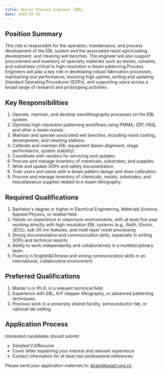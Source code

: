 ```yaml
---
title: Senior Process Engineer (EBL)
date: 2025-07-25
---
```


## Position Summary
This role is responsible for the operation, maintenance, and process development of the EBL system and the associated resist spin/coating, development, and cleaning wet benches. The engineer will also support procurement and inventory of specialty materials such as resists, solvents, and substrates critical to high-resolution e-beam patterning.Process Engineers will play a key role in developing robust fabrication processes, maintaining tool performance, ensuring high uptime, writing and updating Standard Operating Procedures (SOPs), and supporting users across a broad range of research and prototyping activities.

<!--more-->

## Key Responsibilities
1. Operate, maintain, and develop nanolithography processes on the EBL system.
2. Optimize high-resolution patterning workflows using PMMA, ZEP, HSQ, and other e-beam resists.
3. Maintain and operate associated wet benches, including resist coating, development, and cleaning stations.
4. Calibrate and maintain EBL equipment (beam alignment, stage performance, system stability).
5. Coordinate with vendors for servicing and updates.
6. Procure and manage inventory of chemicals, substrates, and supplies.
7. Write and update SOPs and safety documentation.
8. Train users and assist with e-beam pattern design and dose calibration.
9. Procure and manage inventory of chemicals, resists, substrates, and miscellaneous supplies related to e-beam lithography.

## Required Qualifications
1. Bachelor's degree or higher in Electrical Engineering, Materials Science, Applied Physics, or related field.
2. Hands-on experience in cleanroom environments, with at least five year working directly with high-resolution EBL systems (e.g., Raith, Elionix, JEOL), sub-20 nm features, and multi-layer resist processing
3. Strong documentation and communication skills, especially in writing SOPs and technical reports.
4. Ability to work independently and collaboratively in a multidisciplinary team.
5. Fluency in English&Chinese and strong communication skills in an international, collaborative environment.

## Preferred Qualifications
1. Master's or Ph.D. in a relevant technical field.
2. Experience with EBL, KrF stepper lithography, or advanced patterning techniques.
3. Previous work in a university shared facility, semiconductor fab, or national lab setting.

## Application Process
Interested candidates should submit:
- Detailed CV/Resume
- Cover letter explaining your interest and relevant experience
- Contact information for at least two professional references

Please send your application materials to: ibrain@smart.org.cn
